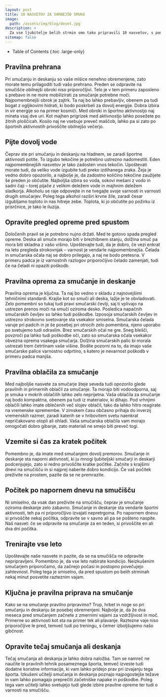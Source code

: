 ```yaml
---
layout: post
title: 10 NASVETOV ZA VARNEJŠO SMUKO
image: 
  path: /assets/img/blog/deset.jpg
description: >
  Za vse ljubitelje belih strmin smo tako pripravili 10 nasvetov, s pomočjo katerih lahko zmanjšate nevarnost poškodb, se na smučišče odpravite zdravi, z njega pa se vrnete nepoškodovani.
sitemap: false
---
```


- Table of Contents
{:toc .large-only}

## Pravilna prehrana

Pri smučanju in deskanju so vaše mišice nenehno obremenjene, zato morate temu prilagoditi tudi vašo prehrano. Preden se odpravite na smučišče obilnejši obroki niso priporočljivi. Telo je v tem primeru zaposleno s prebavo in ne more mobilizirati za smučanje potrebne moči. 
Najpomembnejši obrok je zajtrk. Ta naj bo lahko prebavljiv, obenem pa tudi bogat z ogljikovimi hidrati, ki bodo poskrbeli za dovolj energije. Dobra izbira in vir energije so na primer kosmiči. Med obroki in športno aktivnostjo naj mineta vsaj dve uri. Kot majhen prigrizek med aktivnostjo lahko posežete po žitnih ploščicah. Kosilo naj ne vsebuje preveč maščob, lahko pa si zato po športnih aktivnostih privoščite obilnejšo večerjo.

## Pijte dovolj vode

Čeprav ste pri smučanju in deskanju na hladnem, se zaradi športne aktivnosti potite. To izgubo tekočine je potrebno ustrezno nadomestiti. Eden najpomembnejših nasvetov je tako zadosten vnos tekočin. Upoštevati morate tudi, da veliko vode izgubite tudi preko izdihanega zraka. Žeja je vedno dobro opozorilo, a najbolje je, da zadostno količino tekočine zaužijete še preden jo občutite. Najboljša izbira so voda, sokovi mešani z vodo in sadni čaji – torej pijače z velikim deležem vode in majhnim deležem sladkorja. Alkoholu se raje odpovejte in ne tvegajte svoje varnosti in varnosti drugih smučarjev. Poleg tega alkohol razširi krvne žile, zaradi česar izgubljamo toploto in nas hitreje zebe. Toplota, ki jo občutite po požirku iz prisrčnice, je tako le iluzija.

## Opravite pregled opreme pred spustom

Določenih pravil se je potrebno nujno držati. Med te gotovo spada pregled opreme. Deska ali smuče morajo biti v brezhibnem stanju, dolžina smuč pa mora biti skladna z vašo višino. Upoštevajte tudi, da je dobro, če vezi enkrat na leto pregleda strokovnjak – varnost je vendarle najpomembnejša. Čelada in smučarska očala naj se dobro prilegajo, a naj ne bodo pretesna. V primeru padca je iz varnostnih razlogov priporočljivo čelado zamenjati, tudi če na čeladi ni opaziti poškodb.

## Pravilna oprema za smučanje in deskanje

Pravilna oprema je ključna. Ta naj bo vedno v skladu z najnovejšimi tehničnimi standardi. Krajše kot so smuči ali deska, lažje je te obvladovati. Zelo pomembni so tukaj tudi pravi smučarski čevlji, saj ti vplivajo na ustrezen prenos moči na smuči oziroma desko. Posledica napačnih smučarskih čevljev so lahko tudi poškodbe. Izposoja smučarskih čevljev in ustrezno strokovno svetovanje sta vsekakor smiselna. Smučarska čelada varuje pri padcih in je še posebej pri otrocih zelo pomembna, njeno uporabo po svetujemo tudi odraslim. Brez smučarskih očal ne gre. Sneg blešči, povzroči pa lahko tudi poškodbe oči, zato so smučarska očala vsekakor obvezna oprema vsakega smučarja. Dolžina smučarskih palic bi morala ustrezati trem četrtinam vaše višine. Bodite pozorni na to, da imajo vaše smučarske palice varnostno odprtino, s katero je nevarnost poškodb v primeru padca manjša.

## Pravilna oblačila za smučanje

Med najboljše nasvete za smučarje šteje seveda tudi opozorilo glede pravilnih in primernih oblačil za smučanje. Ta morajo biti vodoodporna, saj je smuka v mokrih oblačilih lahko zelo neprijetna. Vaša oblačila za smučanje naj bodo kompaktna, obenem pa tudi iz materialov, ki dihajo. Pod vrhnjimi oblačili lahko imate oblečenih več slojev oblačil, tako da lahko hitro reagirate na vremenske spremembe. V zimskem času občasno prihaja do inverzij vremenskih razmer, zaradi katerih se v hribovitem svetu naenkrat nepričakovano otopli ali ohladi. Vaša smučarska oblačila vam morajo omogočati dobro gibanje, zato materiali ne smejo biti preveč togi.

## Vzemite si čas za kratek počitek

Pomembno je, da imate med smučanjem dovolj premorov. Smučanje in deskanje sta naporni aktivnosti, ki ju mnogi ljubiteljski smučarji in deskarji podcenjujejo, zato si redno privoščite kratke počitke. 
Začnite s krajšimi dnevi na smučišču in si najprej naberite dobro kondicijo. Če vaš počitek preživite na prostem, pazite da se ne premrazite.

## Počitek po napornem dnevu na smučišču

Ni smiselno, da vsak dan preživite na smučišču, čeprav je smučanje oziroma deskanje zelo zabavno. Smučanje in deskanje sta vendarle športni aktivnosti, teh pa ni priporočljivo izvajati nepretrgoma. 
Po napornem dnevu si privoščite nekaj počitka, odpravite se v savno ali pa se pošteno naspite. Naš nasvet: če se odpravite na smučanje za en teden, si privoščite en ali dva dni počitka.

## Trenirajte vse leto

Upoštevajte naše nasvete in pazite, da se na smučišča ne odpravite nepripravljeni. Pomembno je, da vse leto nabirate kondicijo. Neizkušenim smučarjem priporočamo, da začnejo počasi in postopno povečujejo zahtevnost. Poleg tega je smiselno, da pred spustom po belih strminah nekaj minut posvetite razteznim vajam.

## Ključna je pravilna priprava na smučanje

Kako se na smučanje pravilno pripravimo? Trup, hrbet in noge so pri smučanju in deskanju še posebej obremenjeni. Najbolje je, da že dva meseca pred smučanjem začnete z zmernimi vajami za vzdržljivost in moč. Primerne so aktivnosti kot sta na primer tek ali plavanje. Raztezne vaje niso priporočljive le pred, temveč tudi po treningu, s čemer izboljšujemo našo gibčnost.

## Opravite tečaj smučanja ali deskanja

Tečaj smučanja ali deskanja je lahko dobra naložba. Tam se namreč ne naučite le pravilnih tehnik posameznega športa, temveč izveste tudi dodatne koristne informacije, ki vam lahko pridejo prav pri izvajanju tega športa. Izkušeni učitelji smučanja in deskanja poznajo najpogostejše težave in vam lahko pomagajo preprečiti začetniške napake in poškodbe. Poleg tega vam učitelji lahko svetujejo tudi glede izbire pravilne opreme ter tudi o varnosti na smučišču.
 

